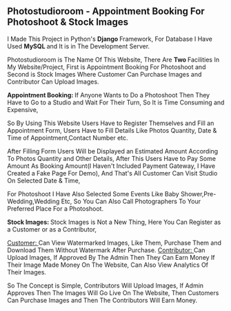 
<h2> <b> Photostudioroom - Appointment Booking For Photoshoot &amp; Stock Images </b> </h2>

I Made This Project in Python's <b> Django </b> Framework, For Database I Have Used <b> MySQL </b> and It is in The Development Server.

Photostudioroom is The Name Of This Website,
There Are <b> Two </b>Facilities In My Website/Project,
First is Appointment Booking For Photoshoot and Second is Stock Images Where Customer Can Purchase Images and Contributor Can Upload Images.

<b> Appointment Booking:  </b>
If Anyone Wants to Do a Photoshoot Then They Have to Go to a Studio and Wait For Their Turn,
So It is Time Consuming and Expensive,

So By Using This Website Users Have to Register Themselves and Fill an Appointment Form,
Users Have to Fill Details Like Photos Quantity, Date & Time of Appointment,Contact Number etc.

After Filling Form Users Will be Displayed an Estimated Amount According To Photos Quantity and Other Details,
After This Users Have to Pay Some Amount As Booking Amount(I Haven't Included Payment Gateway, I Have Created a Fake Page For Demo),
And That's All Customer Can Visit Studio On Selected Date & Time,

For Photoshoot I Have Also Selected Some Events Like Baby Shower,Pre-Wedding,Wedding Etc,
So You Can Also Call Photographers To Your Preferred Place For a Photoshoot.

<b> Stock Images: </b>
Stock Images is Not a New Thing, 
Here You Can Register as a Customer or as a Contributor,

<u> Customer: </u> Can View Watermarked Images, Like Them, Purchase Them and Download Them Without Watermark After Purchase.
<u> Contributor: </u> Can Upload Images, If Approved By The Admin Then They Can Earn Money If Their Image Made Money On The Website, Can Also View Analytics Of Their Images.

So The Concept is Simple, Contributors Will Upload Images, If Admin Approves Then The Images Will Go Live On The Website,
Then Customers Can Purchase Images and Then The Contributors Will Earn Money.


